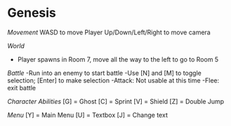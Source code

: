 # Genesis
*Movement*
WASD to move Player
Up/Down/Left/Right to move camera 

*World*  
- Player spawns in Room 7, move all the way to the left to go to Room 5

*Battle*
-Run into an enemy to start battle
-Use [N] and [M] to toggle selection; [Enter] to make selection
-Attack: Not usable at this time
-Flee: exit battle 

*Character Abilities*
[G] = Ghost 
[C] = Sprint 
[V] = Shield 
[Z] = Double Jump

*Menu* 
[Y] = Main Menu 
[U] = Textbox 
[J] = Change text 

